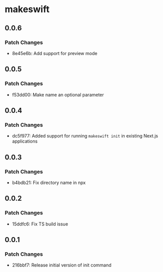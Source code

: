 # makeswift

## 0.0.6

### Patch Changes

- 8e45e6b: Add support for preview mode

## 0.0.5

### Patch Changes

- f53dd00: Make name an optional parameter

## 0.0.4

### Patch Changes

- dc5f977: Added support for running `makeswift init` in existing Next.js applications

## 0.0.3

### Patch Changes

- b4bdb21: Fix directory name in npx

## 0.0.2

### Patch Changes

- 15ddfc6: Fix TS build issue

## 0.0.1

### Patch Changes

- 216bbf7: Release initial version of init command
